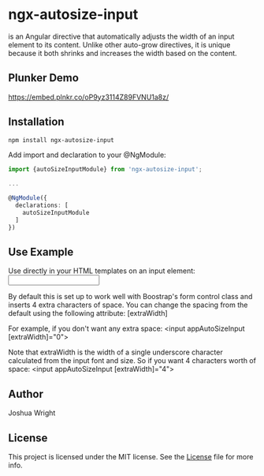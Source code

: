 # ngx-autosize-input
is an Angular directive that automatically adjusts the width of an input element to its content. Unlike other auto-grow directives, it is unique because it both shrinks and increases the width based on the content.

## Plunker Demo
https://embed.plnkr.co/oP9yz3114Z89FVNU1a8z/

## Installation

```bash
npm install ngx-autosize-input
```

Add import and declaration to your @NgModule:

```typescript
import {autoSizeInputModule} from 'ngx-autosize-input';

...

@NgModule({
  declarations: [
    autoSizeInputModule
  ]
})
```

## Use Example
Use directly in your HTML templates on an input element:
<input appAutoSizeInput>

By default this is set up to work well with Boostrap's form control class and inserts 4 extra characters of space.
 You can change the spacing from the default using the following attribute: 
 [extraWidth]

For example, if you don't want any extra space:
<input appAutoSizeInput [extraWidth]="0">

Note that extraWidth is the width of a single underscore character calculated from the input font and size. So if you
want 4 characters worth of space:
<input appAutoSizeInput [extraWidth]="4">

## Author
Joshua Wright

## License
This project is licensed under the MIT license. See the [License](LICENSE) file for more info.
